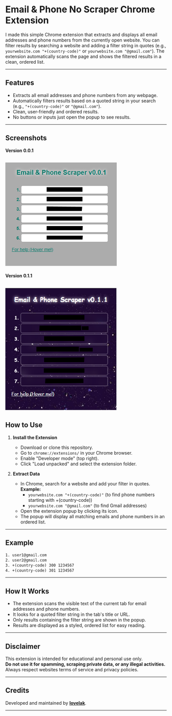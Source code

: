 # Email & Phone No Scraper Chrome Extension

I made this simple Chrome extension that extracts and displays all email addresses and phone numbers from the currently open website. You can filter results by searching a website and adding a filter string in quotes (e.g., `yourwebsite.com "+(country-code)"` or `yourwebsite.com "@gmail.com"`). The extension automatically scans the page and shows the filtered results in a clean, ordered list.

---

## Features

- Extracts all email addresses and phone numbers from any webpage.
- Automatically filters results based on a quoted string in your search (e.g., `"+(country-code)"` or `"@gmail.com"`).
- Clean, user-friendly and ordered results.
- No buttons or inputs just open the popup to see results.

---

## Screenshots
**Version 0.0.1**  
## ![Screenshot](assets/Screenshot%20v0.0.1.png) 
**Version 0.1.1** 
## ![Screenshot](assets/Screenshot%20v0.1.1.png)

## How to Use

1. **Install the Extension**

   - Download or clone this repository.
   - Go to `chrome://extensions/` in your Chrome browser.
   - Enable "Developer mode" (top right).
   - Click "Load unpacked" and select the extension folder.

2. **Extract Data**
   - In Chrome, search for a website and add your filter in quotes.  
     **Example:**
     - `yourwebsite.com "+(country-code)"` (to find phone numbers starting with +(country-code))
     - `yourwebsite.com "@gmail.com"` (to find Gmail addresses)
   - Open the extension popup by clicking its icon.
   - The popup will display all matching emails and phone numbers in an ordered list.

---

## Example

```
1. user1@gmail.com
2. user2@gmail.com
3. +(country-code) 300 1234567
4. +(country-code) 301 1234567
```

---

## How It Works

- The extension scans the visible text of the current tab for email addresses and phone numbers.
- It looks for a quoted filter string in the tab's title or URL.
- Only results containing the filter string are shown in the popup.
- Results are displayed as a styled, ordered list for easy reading.

---

## Disclaimer

This extension is intended for educational and personal use only.  
**Do not use it for spamming, scraping private data, or any illegal activities.**  
Always respect websites terms of service and privacy policies.

---

## Credits

Developed and maintained by [**lovelak**](http://lovelak.rf.gd).

---
